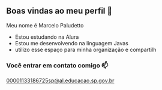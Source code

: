 ## Boas vindas ao meu perfil 💙

Meu nome é Marcelo Paludetto

- Estou estudando na Alura 
- Estou me desenvolvendo na linguagem Javas
- utilizo esse espaço para minha organização e compartilh

### Você entrar em contato comigo 📫

00001133186725sp@al.educacao.sp.gov.br



